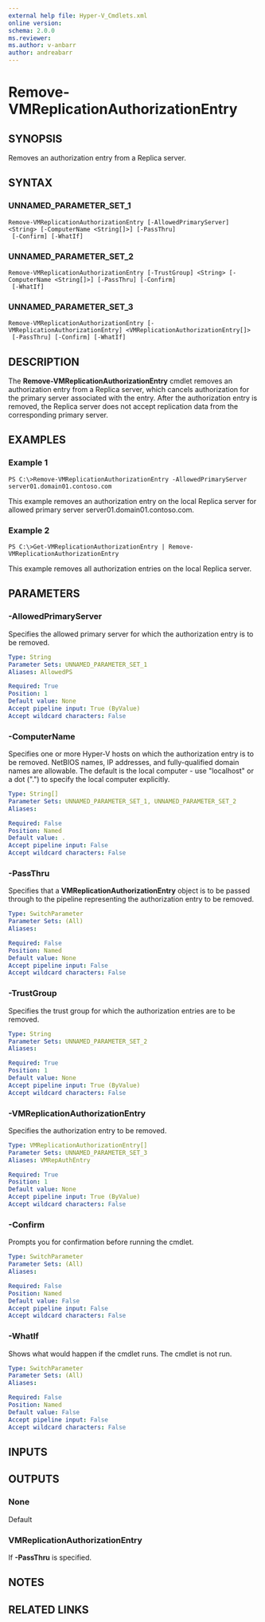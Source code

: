 ```yaml
---
external help file: Hyper-V_Cmdlets.xml
online version: 
schema: 2.0.0
ms.reviewer:
ms.author: v-anbarr
author: andreabarr
---
```


# Remove-VMReplicationAuthorizationEntry

## SYNOPSIS
Removes an authorization entry from a Replica server.

## SYNTAX

### UNNAMED_PARAMETER_SET_1
```
Remove-VMReplicationAuthorizationEntry [-AllowedPrimaryServer] <String> [-ComputerName <String[]>] [-PassThru]
 [-Confirm] [-WhatIf]
```

### UNNAMED_PARAMETER_SET_2
```
Remove-VMReplicationAuthorizationEntry [-TrustGroup] <String> [-ComputerName <String[]>] [-PassThru] [-Confirm]
 [-WhatIf]
```

### UNNAMED_PARAMETER_SET_3
```
Remove-VMReplicationAuthorizationEntry [-VMReplicationAuthorizationEntry] <VMReplicationAuthorizationEntry[]>
 [-PassThru] [-Confirm] [-WhatIf]
```

## DESCRIPTION
The **Remove-VMReplicationAuthorizationEntry** cmdlet removes an authorization entry from a Replica server, which cancels authorization for the primary server associated with the entry.
After the authorization entry is removed, the Replica server does not accept replication data from the corresponding primary server.

## EXAMPLES

### Example 1
```
PS C:\>Remove-VMReplicationAuthorizationEntry -AllowedPrimaryServer server01.domain01.contoso.com
```

This example removes an authorization entry on the local Replica server for allowed primary server server01.domain01.contoso.com.

### Example 2
```
PS C:\>Get-VMReplicationAuthorizationEntry | Remove-VMReplicationAuthorizationEntry
```

This example removes all authorization entries on the local Replica server.

## PARAMETERS

### -AllowedPrimaryServer
Specifies the allowed primary server for which the authorization entry is to be removed.

```yaml
Type: String
Parameter Sets: UNNAMED_PARAMETER_SET_1
Aliases: AllowedPS

Required: True
Position: 1
Default value: None
Accept pipeline input: True (ByValue)
Accept wildcard characters: False
```

### -ComputerName
Specifies one or more Hyper-V hosts on which the authorization entry is to be removed.
NetBIOS names, IP addresses, and fully-qualified domain names are allowable.
The default is the local computer - use "localhost" or a dot (".") to specify the local computer explicitly.

```yaml
Type: String[]
Parameter Sets: UNNAMED_PARAMETER_SET_1, UNNAMED_PARAMETER_SET_2
Aliases: 

Required: False
Position: Named
Default value: .
Accept pipeline input: False
Accept wildcard characters: False
```

### -PassThru
Specifies that a **VMReplicationAuthorizationEntry** object is to be passed through to the pipeline representing the authorization entry to be removed.

```yaml
Type: SwitchParameter
Parameter Sets: (All)
Aliases: 

Required: False
Position: Named
Default value: None
Accept pipeline input: False
Accept wildcard characters: False
```

### -TrustGroup
Specifies the trust group for which the authorization entries are to be removed.

```yaml
Type: String
Parameter Sets: UNNAMED_PARAMETER_SET_2
Aliases: 

Required: True
Position: 1
Default value: None
Accept pipeline input: True (ByValue)
Accept wildcard characters: False
```

### -VMReplicationAuthorizationEntry
Specifies the authorization entry to be removed.

```yaml
Type: VMReplicationAuthorizationEntry[]
Parameter Sets: UNNAMED_PARAMETER_SET_3
Aliases: VMRepAuthEntry

Required: True
Position: 1
Default value: None
Accept pipeline input: True (ByValue)
Accept wildcard characters: False
```

### -Confirm
Prompts you for confirmation before running the cmdlet.

```yaml
Type: SwitchParameter
Parameter Sets: (All)
Aliases: 

Required: False
Position: Named
Default value: False
Accept pipeline input: False
Accept wildcard characters: False
```

### -WhatIf
Shows what would happen if the cmdlet runs.
The cmdlet is not run.

```yaml
Type: SwitchParameter
Parameter Sets: (All)
Aliases: 

Required: False
Position: Named
Default value: False
Accept pipeline input: False
Accept wildcard characters: False
```

## INPUTS

## OUTPUTS

### None
Default

### VMReplicationAuthorizationEntry
If **-PassThru** is specified.

## NOTES

## RELATED LINKS



